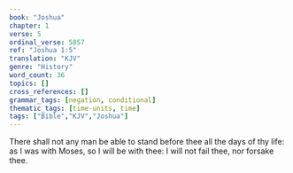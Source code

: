 ```yaml
---
book: "Joshua"
chapter: 1
verse: 5
ordinal_verse: 5857
ref: "Joshua 1:5"
translation: "KJV"
genre: "History"
word_count: 36
topics: []
cross_references: []
grammar_tags: [negation, conditional]
thematic_tags: [time-units, time]
tags: ["Bible","KJV","Joshua"]
---
```

There shall not any man be able to stand before thee all the days of thy life: as I was with Moses, so I will be with thee: I will not fail thee, nor forsake thee.

